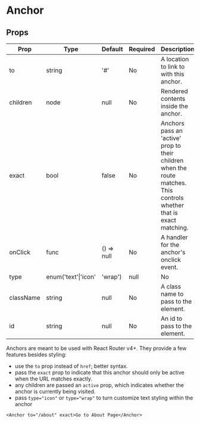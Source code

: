 Anchor
======


Props
-----

Prop                  | Type     | Default                   | Required | Description
--------------------- | -------- | ------------------------- | -------- | -----------
to|string|'#'|No|A location to link to with this anchor.
children|node|null|No|Rendered contents inside the anchor.
exact|bool|false|No|Anchors pass an 'active' prop to their children when the route matches. This controls whether that is exact matching.
onClick|func|() => null|No|A handler for the anchor's onclick event.
type|enum('text'\|'icon'|'wrap')|null|No|whether the contents should be treated as text (underlined), icon (has specific styling), or 'wrap' (no styling).
className|string|null|No|A class name to pass to the <a> element.
id|string|null|No|An id to pass to the <a> element.

Anchors are meant to be used with React Router v4+. They provide a few features besides styling:

* use the `to` prop instead of `href`; better syntax.
* pass the `exact` prop to indicate that this anchor should only be active when the URL matches exactly.
* any children are passed an `active` prop, which indicates whether the anchor is currently being visited.
* pass `type="icon"` or `type="wrap"` to turn customize text styling within the anchor

```
<Anchor to="/about" exact>Go to About Page</Anchor>
```
